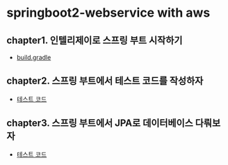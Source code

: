 # springboot2-webservice with aws
## chapter1. 인텔리제이로 스프링 부트 시작하기
- [build.gradle](https://velog.io/@pjm4142/%EC%8A%A4%ED%94%84%EB%A7%81-%EB%B6%80%ED%8A%B8%EC%99%80-AWS%EB%A1%9C-%ED%98%BC%EC%9E%90-%EA%B5%AC%ED%98%84%ED%95%98%EB%8A%94-%EC%9B%B9-%EC%84%9C%EB%B9%84%EC%8A%A41)

## chapter2. 스프링 부트에서 테스트 코드를 작성하자
- [테스트 코드](https://velog.io/@pjm4142/%EC%8A%A4%ED%94%84%EB%A7%81-%EB%B6%80%ED%8A%B8%EC%99%80-AWS%EB%A1%9C-%ED%98%BC%EC%9E%90-%EA%B5%AC%ED%98%84%ED%95%98%EB%8A%94-%EC%9B%B9-%EC%84%9C%EB%B9%84%EC%8A%A41)

## chapter3. 스프링 부트에서 JPA로 데이터베이스 다뤄보자
- [테스트 코드](https://velog.io/@pjm4142/%EC%8A%A4%ED%94%84%EB%A7%81-%EB%B6%80%ED%8A%B8%EC%99%80-AWS%EB%A1%9C-%ED%98%BC%EC%9E%90-%EA%B5%AC%ED%98%84%ED%95%98%EB%8A%94-%EC%9B%B9-%EC%84%9C%EB%B9%84%EC%8A%A4chapter3)

